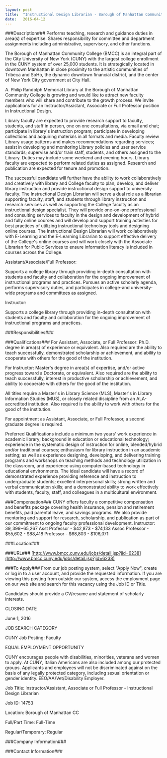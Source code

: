 ```yaml
---
layout: post
title:  "Instructional Design Librarian - Borough of Manhattan Community College"
date:   2016-04-12
---
```


###Description###
Performs teaching, research and guidance duties in area(s) of expertise. Shares responsibility for committee and department assignments including administrative, supervisory, and other functions.

The Borough of Manhattan Community College (BMCC) is an integral part of the City University of New York (CUNY) with the largest college enrollment in the CUNY system of over 25,000 students. It is strategically located in downtown Manhattan in close proximity to the artistic communities of Tribeca and SoHo, the dynamic downtown financial district, and the center of New York City government at City Hall.

A. Philip Randolph Memorial Library at the Borough of Manhattan Community College is growing and would like to attract new faculty members who will share and contribute to the growth process. We invite applications for an Instructor/Assistant, Associate or Full Professor position in Instructional Design.

Library faculty are expected to provide research support to faculty, students, and staff in person, one on one consultations, via email and chat; participate in library's instruction program; participate in developing collections and acquiring materials in all formats and media. Faculty review Library usage patterns and makes recommendations regarding services; assist in developing and monitoring Library policies and user service standards; supervise and/or train staff, students, and others assigned to the Library. Duties may include some weekend and evening hours. Library faculty are expected to perform related duties as assigned. Research and publication are expected for tenure and promotion.

The successful candidate will further have the ability to work collaboratively and creatively with library and College faculty to plan, develop, and deliver library instruction and provide instructional design support to university faculty. The Instructional Design Librarian will serve a dual role as a librarian supporting faculty, staff, and students through library instruction and research services as well as supporting the College faculty as an instructional design specialist. They will provide one-on-one professional and consulting services to faculty in the design and development of hybrid and fully online courses and will develop and support training activities for best practices of utilizing instructional technology tools and designing online courses. The Instructional Design Librarian will work collaboratively with E-Learning and the E-Learning Librarian to support effective delivery of the College's online courses and will work closely with the Associate Librarian for Public Services to ensure information literacy is included in courses across the College.

Assistant/Associate/Full Professor:

Supports a college library through providing in-depth consultation with students and faculty and collaboration for the ongoing improvement of instructional programs and practices. Pursues an active scholarly agenda, performs supervisory duties, and participates in college-and university-wide programs and committees as assigned.

Instructor:

Supports a college library through providing in-depth consultation with students and faculty and collaboration for the ongoing improvement of instructional programs and practices.


###Responsibilities###



###Qualifications###
For Assistant, Associate, or Full Professor: Ph.D. degree in area(s) of experience or equivalent. Also required are the ability to teach successfully, demonstrated scholarship or achievement, and ability to cooperate with others for the good of the institution.

For Instructor: Master's degree in area(s) of expertise, and/or active progress toward a Doctorate, or equivalent. Also required are the ability to teach successfully, interest in productive scholarship or achievement, and ability to cooperate with others for the good of the institution.

All titles require a Master's in Library Science (MLS), Master's in Library Information Studies (MUS), or closely related discipline from an ALA-accredited institution. Also required is the ability to work with others for the good of the institution.

For appointment as Assistant, Associate, or Full Professor, a second graduate degree is required.

Preferred Qualifications include a minimum two years' work experience in academic library; background in education or educational technology; experience in the systematic design of instruction for online, blended/hybrid and/or traditional courses; enthusiasm for library instruction in an academic setting; as well as experience designing, developing, and delivering training programs and workshops on teaching methods and technology utilization in the classroom, and experience using computer-based technology in educational environments. The ideal candidate will have a record of demonstrated experience providing reference and instruction to undergraduate students; excellent interpersonal skills; strong written and verbal communication skills; and a demonstrated ability to work effectively with students, faculty, staff, and colleagues in a multicultural environment.


###Compensation###
CUNY offers faculty a competitive compensation and benefits package covering health insurance, pension and retirement benefits, paid parental leave, and savings programs. We also provide mentoring and support for research, scholarship, and publication as part of our commitment to ongoing faculty professional development.  Instructor: $39,399-$65,267 Asst Professor - $42,873 - $74,133 Assoc Professor - $55,602 - $88,418 Professor - $68,803 - $106,071


###Location###



###URL###
[http://www.bmcc.cuny.edu/jobs/detail.jsp?jid=6238](http://www.bmcc.cuny.edu/jobs/detail.jsp?jid=6238)

###To Apply###
From our job posting system, select "Apply Now", create or log in to a user account, and provide the requested information. If you are viewing this posting from outside our system, access the employment page on our web site and search for this vacancy using the Job ID or Title.

Candidates should provide a CV/resume and statement of scholarly interests.

CLOSING DATE

June 1, 2016

JOB SEARCH CATEGORY

CUNY Job Posting: Faculty

EQUAL EMPLOYMENT OPPORTUNITY

CUNY encourages people with disabilities, minorities, veterans and women to apply. At CUNY, Italian Americans are also included among our protected groups. Applicants and employees will not be discriminated against on the basis of any legally protected category, including sexual orientation or gender identity. EEO/AA/Vet/Disability Employer.

Job Title: Instructor/Assistant, Associate or Full Professor - Instructional Design Librarian

Job ID: 14753

Location: Borough of Manhattan CC

Full/Part Time: Full-Time

Regular/Temporary: Regular


###Company Information###



###Contact Information###


